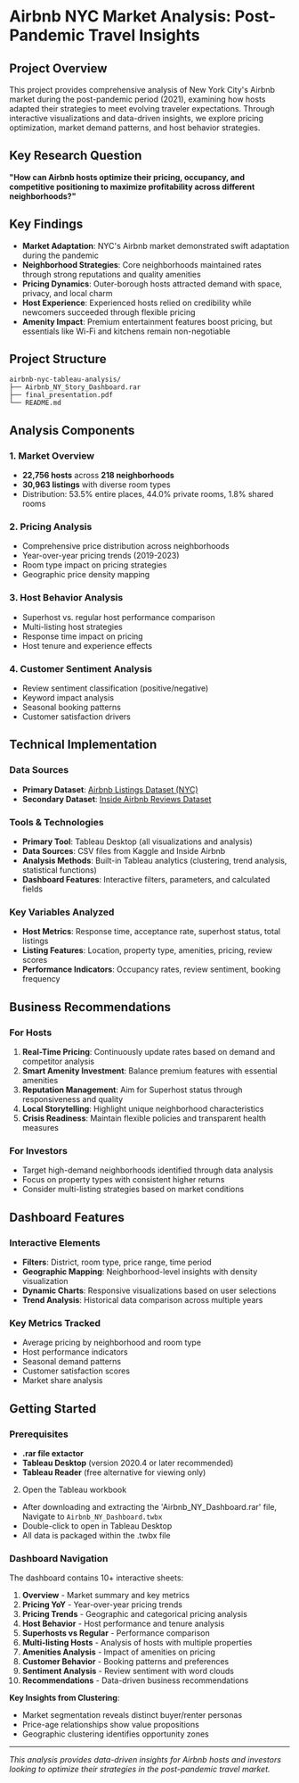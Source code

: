 # Airbnb NYC Market Analysis: Post-Pandemic Travel Insights

## Project Overview

This project provides comprehensive analysis of New York City's Airbnb market during the post-pandemic period (2021), examining how hosts adapted their strategies to meet evolving traveler expectations. Through interactive visualizations and data-driven insights, we explore pricing optimization, market demand patterns, and host behavior strategies.

## Key Research Question

**"How can Airbnb hosts optimize their pricing, occupancy, and competitive positioning to maximize profitability across different neighborhoods?"**

## Key Findings

- **Market Adaptation**: NYC's Airbnb market demonstrated swift adaptation during the pandemic
- **Neighborhood Strategies**: Core neighborhoods maintained rates through strong reputations and quality amenities
- **Pricing Dynamics**: Outer-borough hosts attracted demand with space, privacy, and local charm
- **Host Experience**: Experienced hosts relied on credibility while newcomers succeeded through flexible pricing
- **Amenity Impact**: Premium entertainment features boost pricing, but essentials like Wi-Fi and kitchens remain non-negotiable

## Project Structure

```
airbnb-nyc-tableau-analysis/
├── Airbnb_NY_Story_Dashboard.rar
├── final_presentation.pdf
└── README.md
```

## Analysis Components

### 1. Market Overview
- **22,756 hosts** across **218 neighborhoods**
- **30,963 listings** with diverse room types
- Distribution: 53.5% entire places, 44.0% private rooms, 1.8% shared rooms

### 2. Pricing Analysis
- Comprehensive price distribution across neighborhoods
- Year-over-year pricing trends (2019-2023)
- Room type impact on pricing strategies
- Geographic price density mapping

### 3. Host Behavior Analysis
- Superhost vs. regular host performance comparison
- Multi-listing host strategies
- Response time impact on pricing
- Host tenure and experience effects

### 4. Customer Sentiment Analysis
- Review sentiment classification (positive/negative)
- Keyword impact analysis
- Seasonal booking patterns
- Customer satisfaction drivers

## Technical Implementation

### Data Sources
- **Primary Dataset**: [Airbnb Listings Dataset (NYC)](https://www.kaggle.com/datasets/mysarahmadbhat/airbnb-listings-reviews)
- **Secondary Dataset**: [Inside Airbnb Reviews Dataset](https://insideairbnb.com/get-the-data/)

### Tools & Technologies
- **Primary Tool**: Tableau Desktop (all visualizations and analysis)
- **Data Sources**: CSV files from Kaggle and Inside Airbnb
- **Analysis Methods**: Built-in Tableau analytics (clustering, trend analysis, statistical functions)
- **Dashboard Features**: Interactive filters, parameters, and calculated fields

### Key Variables Analyzed
- **Host Metrics**: Response time, acceptance rate, superhost status, total listings
- **Listing Features**: Location, property type, amenities, pricing, review scores
- **Performance Indicators**: Occupancy rates, review sentiment, booking frequency

## Business Recommendations

### For Hosts
1. **Real-Time Pricing**: Continuously update rates based on demand and competitor analysis
2. **Smart Amenity Investment**: Balance premium features with essential amenities
3. **Reputation Management**: Aim for Superhost status through responsiveness and quality
4. **Local Storytelling**: Highlight unique neighborhood characteristics
5. **Crisis Readiness**: Maintain flexible policies and transparent health measures

### For Investors
- Target high-demand neighborhoods identified through data analysis
- Focus on property types with consistent higher returns
- Consider multi-listing strategies based on market conditions

## Dashboard Features

### Interactive Elements
- **Filters**: District, room type, price range, time period
- **Geographic Mapping**: Neighborhood-level insights with density visualization
- **Dynamic Charts**: Responsive visualizations based on user selections
- **Trend Analysis**: Historical data comparison across multiple years

### Key Metrics Tracked
- Average pricing by neighborhood and room type
- Host performance indicators
- Seasonal demand patterns
- Customer satisfaction scores
- Market share analysis

## Getting Started

### Prerequisites
- **.rar file extactor**
- **Tableau Desktop** (version 2020.4 or later recommended)
- **Tableau Reader** (free alternative for viewing only)

2. Open the Tableau workbook
- After downloading and extracting the 'Airbnb_NY_Dashboard.rar' file, Navigate to `Airbnb_NY_Dashboard.twbx`
- Double-click to open in Tableau Desktop
- All data is packaged within the .twbx file

### Dashboard Navigation
The dashboard contains 10+ interactive sheets:
1. **Overview** - Market summary and key metrics
2. **Pricing YoY** - Year-over-year pricing trends
3. **Pricing Trends** - Geographic and categorical pricing analysis
4. **Host Behavior** - Host performance and tenure analysis
5. **Superhosts vs Regular** - Performance comparison
6. **Multi-listing Hosts** - Analysis of hosts with multiple properties
7. **Amenities Analysis** - Impact of amenities on pricing
8. **Customer Behavior** - Booking patterns and preferences
9. **Sentiment Analysis** - Review sentiment with word clouds
10. **Recommendations** - Data-driven business recommendations

**Key Insights from Clustering**:
- Market segmentation reveals distinct buyer/renter personas
- Price-age relationships show value propositions
- Geographic clustering identifies opportunity zones
---

*This analysis provides data-driven insights for Airbnb hosts and investors looking to optimize their strategies in the post-pandemic travel market.*
